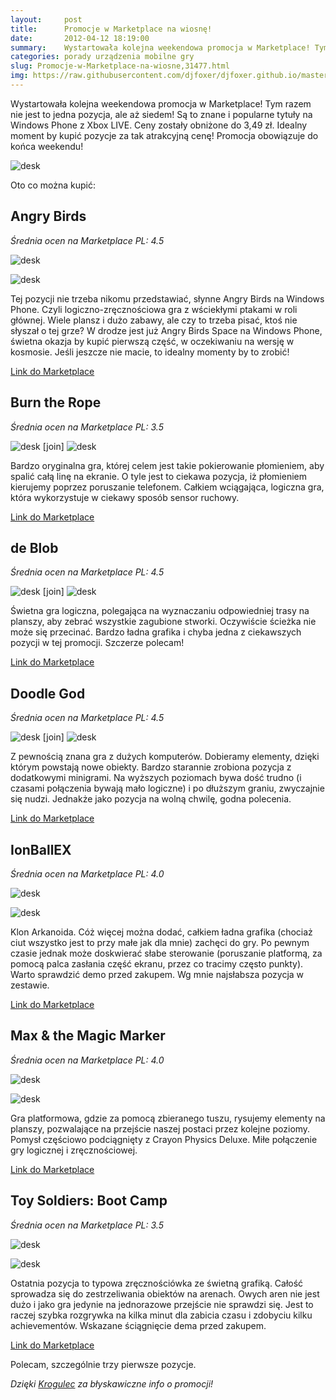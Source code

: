 ```yaml
---
layout:     post
title:      Promocje w Marketplace na wiosnę!
date:       2012-04-12 18:19:00
summary:    Wystartowała kolejna weekendowa promocja w Marketplace! Tym razem nie jest to jedna pozycja, ale aż siedem! Są to znane i popularne tytuły na Windows Phone z Xbox LIVE. Ceny zostały obniżone do 3,49 zł. Idealny moment by kupić pozycje za tak atrakcyjną cenę! Promocja obowiązuje do końca weekendu!<!---->Angry Birds, Burn the Rope, de Blob, Doodle God, IonBallEX, Max and the Magic Marker, Toy Soldie...
categories: porady urządzenia mobilne gry
slug: Promocje-w-Marketplace-na-wiosne,31477.html
img: https://raw.githubusercontent.com/djfoxer/djfoxer.github.io/master/_img/2012-4-12-_154_/g_-_-x-_-_-_x20120412172320_0.jpg
---
```




Wystartowała kolejna weekendowa promocja w Marketplace! Tym razem nie jest to jedna pozycja, ale aż siedem! Są to znane i popularne tytuły na Windows Phone z Xbox LIVE. Ceny zostały obniżone do 3,49 zł. Idealny moment by kupić pozycje za tak atrakcyjną cenę! Promocja obowiązuje do końca weekendu!



![desk](https://raw.githubusercontent.com/djfoxer/djfoxer.github.io/master/_img/2012-4-12-_154_/g_-_-x-_-_-_x20120412172320_0.jpg)



Oto co można kupić:



## Angry Birds


 *Średnia ocen na Marketplace PL: 4.5* 



![desk](https://raw.githubusercontent.com/djfoxer/djfoxer.github.io/master/_img/2012-4-12-_154_/g_-_-x-_-_-_x20120412180548_0.png)





![desk](https://raw.githubusercontent.com/djfoxer/djfoxer.github.io/master/_img/2012-4-12-_154_/g_-_-x-_-_-_x20120412180559_0.png)



Tej pozycji nie trzeba nikomu przedstawiać, słynne Angry Birds na Windows Phone. Czyli logiczno-zręcznościowa gra z wściekłymi ptakami w roli głównej. Wiele plansz i dużo zabawy, ale czy to trzeba pisać, ktoś nie słyszał o tej grze? W drodze jest już Angry Birds Space na Windows Phone, świetna okazja by kupić pierwszą część, w oczekiwaniu na wersję w kosmosie. Jeśli jeszcze nie macie, to idealny momenty by to zrobić!

[Link do Marketplace](http://www.windowsphone.com/pl-PL/apps/e4571a02-0b87-e011-986b-78e7d1fa76f8) 



## Burn the Rope


 *Średnia ocen na Marketplace PL: 3.5* 



![desk](https://raw.githubusercontent.com/djfoxer/djfoxer.github.io/master/_img/2012-4-12-_154_/g_-_-x-_-_-_x20120412180611_0.png)
[join]
![desk](https://raw.githubusercontent.com/djfoxer/djfoxer.github.io/master/_img/2012-4-12-_154_/g_-_-x-_-_-_x20120412180624_0.png)



Bardzo oryginalna gra, której celem jest takie pokierowanie płomieniem, aby spalić całą linę na ekranie. O tyle jest to ciekawa pozycja, iż płomieniem kierujemy poprzez poruszanie telefonem. Całkiem wciągająca, logiczna gra, która wykorzystuje w ciekawy sposób sensor ruchowy. 

[Link do Marketplace](http://www.windowsphone.com/pl-PL/apps/1ac5bf25-73f2-497d-a6d2-5c0f6452f7ff) 




## de Blob


 *Średnia ocen na Marketplace PL: 4.5* 




![desk](https://raw.githubusercontent.com/djfoxer/djfoxer.github.io/master/_img/2012-4-12-_154_/g_-_-x-_-_-_x20120412180634_0.png)
[join]
![desk](https://raw.githubusercontent.com/djfoxer/djfoxer.github.io/master/_img/2012-4-12-_154_/g_-_-x-_-_-_x20120412180643_0.png)



Świetna gra logiczna, polegająca na wyznaczaniu odpowiedniej trasy na planszy, aby zebrać wszystkie zagubione stworki. Oczywiście ścieżka nie może się przecinać. Bardzo ładna grafika i chyba jedna z ciekawszych pozycji w tej promocji. Szczerze polecam!

[Link do Marketplace](http://www.windowsphone.com/pl-PL/apps/bff78ccb-a9d9-df11-a844-00237de2db9e) 



## Doodle God


 *Średnia ocen na Marketplace PL: 4.5* 



![desk](https://raw.githubusercontent.com/djfoxer/djfoxer.github.io/master/_img/2012-4-12-_154_/g_-_-x-_-_-_x20120412180655_0.png)
[join]
![desk](https://raw.githubusercontent.com/djfoxer/djfoxer.github.io/master/_img/2012-4-12-_154_/g_-_-x-_-_-_x20120412180714_0.png)



Z pewnością znana gra z dużych komputerów. Dobieramy elementy, dzięki którym powstają nowe obiekty. Bardzo starannie zrobiona pozycja z dodatkowymi minigrami. Na wyższych poziomach bywa dość trudno (i czasami połączenia bywają mało logiczne) i po dłuższym graniu, zwyczajnie się nudzi. Jednakże jako pozycja na wolną chwilę, godna polecenia.

[Link do Marketplace](http://www.windowsphone.com/pl-PL/apps/34e0f2e7-7bc7-41c0-9431-399e7ceddd2f) 



## IonBallEX


 *Średnia ocen na Marketplace PL: 4.0* 



![desk](https://raw.githubusercontent.com/djfoxer/djfoxer.github.io/master/_img/2012-4-12-_154_/g_-_-x-_-_-_x20120412180723_0.png)





![desk](https://raw.githubusercontent.com/djfoxer/djfoxer.github.io/master/_img/2012-4-12-_154_/g_-_-x-_-_-_x20120412180737_0.png)



Klon Arkanoida. Cóż więcej można dodać, całkiem ładna grafika (chociaż ciut wszystko jest to przy małe jak dla mnie) zachęci do gry. Po pewnym czasie jednak może doskwierać słabe sterowanie (poruszanie platformą, za pomocą palca zasłania część ekranu, przez co tracimy często punkty). Warto sprawdzić demo przed zakupem. Wg mnie najsłabsza pozycja w zestawie.

[Link do Marketplace](http://www.windowsphone.com/pl-PL/apps/3985dd4b-8e05-4e2d-8f88-d7d9e4e69721) 



## Max & the Magic Marker


 *Średnia ocen na Marketplace PL: 4.0* 



![desk](https://raw.githubusercontent.com/djfoxer/djfoxer.github.io/master/_img/2012-4-12-_154_/g_-_-x-_-_-_x20120412180746_0.png)





![desk](https://raw.githubusercontent.com/djfoxer/djfoxer.github.io/master/_img/2012-4-12-_154_/g_-_-x-_-_-_x20120412180753_0.png)



Gra platformowa, gdzie za pomocą zbieranego tuszu, rysujemy elementy na planszy, pozwalające na przejście naszej postaci przez kolejne poziomy. Pomysł częściowo podciągnięty z Crayon Physics Deluxe. Miłe połączenie gry logicznej i zręcznościowej. 

[Link do Marketplace](http://www.windowsphone.com/pl-PL/apps/2fd3f1f0-9fd8-df11-a844-00237de2db9e) 



## Toy Soldiers: Boot Camp


 *Średnia ocen na Marketplace PL: 3.5* 



![desk](https://raw.githubusercontent.com/djfoxer/djfoxer.github.io/master/_img/2012-4-12-_154_/g_-_-x-_-_-_x20120412180804_0.png)





![desk](https://raw.githubusercontent.com/djfoxer/djfoxer.github.io/master/_img/2012-4-12-_154_/g_-_-x-_-_-_x20120412180813_0.png)



Ostatnia pozycja to typowa zręcznościówka ze świetną grafiką. Całość sprowadza się do zestrzeliwania obiektów na arenach. Owych aren nie jest dużo i jako gra jedynie na jednorazowe przejście nie sprawdzi się. Jest to raczej szybka rozgrywka na kilka minut dla zabicia czasu i zdobyciu kilku achievementów. Wskazane ściągnięcie dema przed zakupem.

[Link do Marketplace](http://www.windowsphone.com/pl-PL/apps/1afd7845-f4ad-4bd8-b763-119a88a62d73) 

Polecam, szczególnie trzy pierwsze pozycje. 

 *Dzięki [Krogulec](http://www.dobreprogramy.pl/Krogulec)  za błyskawiczne info o promocji!* 
